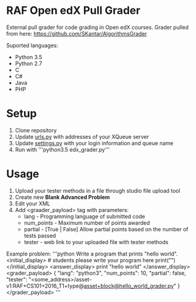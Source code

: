 RAF Open edX Pull Grader
========================

External pull grader for code grading in Open edX courses.
Grader pulled from here:
https://github.com/SKantar/AlgorithmsGrader

Suported languages:
* Python 3.5
* Python 2.7
* C
* C#
* Java
* PHP

Setup
=====
1. Clone repository
2. Update [urls.py](urls.py) with addresses of your XQueue server
3. Update [settings.py](settings.py) with your login information and queue name
4. Run with '''python3.5 edx_grader.py'''

Usage
=====
1. Upload your tester methods in a file through studio file upload tool
2. Create new **Blank Advanced Problem**
3. Edit your **<coderesponse>** XML
4. Add <graader_payload> tag with parameters:
    * lang - Programming language of submitted code
    * num_points - Maximum number of points awarded
    * partial - [True | False] Allow partial points based on the number of tests passed
    * tester - web link to your uploaded file with tester methods

Example problem:
'''python
<problem>
  <coderesponse queuename="raf_grader">
    <label>Write a program that prints "hello world".</label>
    <textbox rows="10" cols="80" mode="python" tabsize="4" points="10"/>
    <codeparam>
      <initial_display>
        # students please write your program here
        print("")
      </initial_display>
      <answer_display>
        print "hello world"
      </answer_display>
      <grader_payload>
        {
        	"lang": "python3",
        	"num_points": 10,
        	"partial": false,
        	"tester": "<some_address>/asset-v1:RAF+CS101+2016_T1+type@asset+block@hello_world_grader.py"
        }
      </grader_payload>
    </codeparam>
  </coderesponse>
</problem>
'''